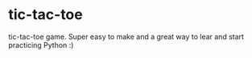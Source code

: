 # tic-tac-toe
tic-tac-toe game. Super easy to make and a great way to lear and start practicing Python :)
